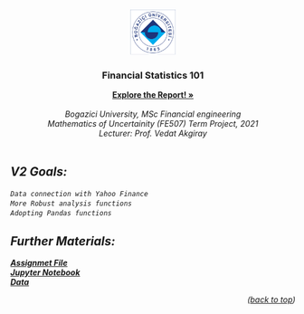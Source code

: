 <!-- Improved compatibility of back to top link: See: https://github.com/othneildrew/Best-README-Template/pull/73 -->
<a name="readme-top"></a>
<!--
*** Thanks for checking out the Best-README-Template. If you have a suggestion
*** that would make this better, please fork the repo and create a pull request
*** or simply open an issue with the tag "enhancement".
*** Don't forget to give the project a star!
*** Thanks again! Now go create something AMAZING! :D
-->



<!-- PROJECT SHIELDS -->
<!--
*** I'm using markdown "reference style" links for readability.
*** Reference links are enclosed in brackets [ ] instead of parentheses ( ).
*** See the bottom of this document for the declaration of the reference variables
*** for contributors-url, forks-url, etc. This is an optional, concise syntax you may use.
*** https://www.markdownguide.org/basic-syntax/#reference-style-links
-->
<!--[![Contributors][contributors-shield]][contributors-url]-->
<!--[![Forks][forks-shield]][forks-url]-->
<!--[![Stargazers][stars-shield]][stars-url]-->
<!--[![Issues][issues-shield]][issues-url]-->
<!--[![MIT License][license-shield]][license-url]-->
<!--[![LinkedIn][linkedin-shield]][linkedin-url]-->



<!-- PROJECT LOGO -->
<br />
<div align="center">
  <a href="https://github.com/github_username/repo_name">
    <img src="Images/Boun_logo.png" alt="Logo" width="80" height="80">
  </a>

<h3 align="center">Financial Statistics 101</h3>

  <p align="center">
    <a href="https://github.com/mehmetcandfx/Financial-Statistics-101/blob/main/Documents/Financial%20Statistics%20101.pdf"  target="_blank"><strong>Explore the Report! »</strong></a>
    <br />
    <br />
    <i>Bogazici University, MSc Financial engineering<i>
    <br />
    <i>Mathematics of Uncertainity (FE507) Term Project, 2021<i>
    <br />
    <i>Lecturer: Prof. Vedat Akgiray <i>  
    <br />
    <br />
  </p>
</div>



<!-- ABOUT THE PROJECT -->
## V2 Goals:<br>
`Data connection with Yahoo Finance`<br>
`More Robust analysis functions`<br>
`Adopting Pandas functions `<br>


## Further Materials:
 <p align="left">
<a href="https://github.com/mehmetcandfx/Financial-Statistics-101/blob/main/Documents/Assignment.pdf"  target="_blank"><strong>Assignmet File</strong></a>
<br />
<a href="https://github.com/mehmetcandfx/Financial-Statistics-101/blob/main/Code/"  target="_blank"><strong>Jupyter Notebook</strong></a>
<br />
<a href="https://github.com/mehmetcandfx/Financial-Statistics-101/blob/main/Data"  target="_blank"><strong>Data</strong></a>
 </p>

<p align="right">(<a href="#readme-top">back to top</a>)</p>

